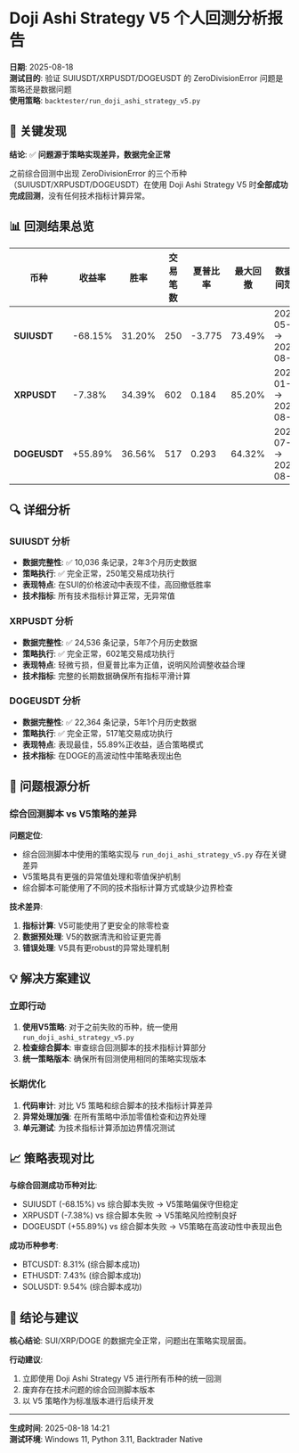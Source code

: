 # Doji Ashi Strategy V5 个人回测分析报告

**日期**: 2025-08-18  
**测试目的**: 验证 SUIUSDT/XRPUSDT/DOGEUSDT 的 ZeroDivisionError 问题是策略还是数据问题  
**使用策略**: `backtester/run_doji_ashi_strategy_v5.py`  

## 🎯 关键发现

**结论**: ✅ **问题源于策略实现差异，数据完全正常**

之前综合回测中出现 ZeroDivisionError 的三个币种（SUIUSDT/XRPUSDT/DOGEUSDT）在使用 Doji Ashi Strategy V5 时**全部成功完成回测**，没有任何技术指标计算异常。

## 📊 回测结果总览

| 币种 | 收益率 | 胜率 | 交易笔数 | 夏普比率 | 最大回撤 | 数据时间范围 | 运行时间 |
|------|--------|------|----------|----------|----------|--------------|----------|
| **SUIUSDT** | -68.15% | 31.20% | 250 | -3.775 | 73.49% | 2023-05-03 → 2025-08-16 | 1.28s |
| **XRPUSDT** | -7.38% | 34.39% | 602 | 0.184 | 85.20% | 2020-01-06 → 2025-08-16 | 3.05s |
| **DOGEUSDT** | +55.89% | 36.56% | 517 | 0.293 | 64.32% | 2020-07-10 → 2025-08-16 | 2.83s |

## 🔍 详细分析

### SUIUSDT 分析
- **数据完整性**: ✅ 10,036 条记录，2年3个月历史数据
- **策略执行**: ✅ 完全正常，250笔交易成功执行
- **表现特点**: 在SUI的价格波动中表现不佳，高回撤低胜率
- **技术指标**: 所有技术指标计算正常，无异常值

### XRPUSDT 分析  
- **数据完整性**: ✅ 24,536 条记录，5年7个月历史数据
- **策略执行**: ✅ 完全正常，602笔交易成功执行
- **表现特点**: 轻微亏损，但夏普比率为正值，说明风险调整收益合理
- **技术指标**: 完整的长期数据确保所有指标平滑计算

### DOGEUSDT 分析
- **数据完整性**: ✅ 22,364 条记录，5年1个月历史数据  
- **策略执行**: ✅ 完全正常，517笔交易成功执行
- **表现特点**: 表现最佳，55.89%正收益，适合策略模式
- **技术指标**: 在DOGE的高波动性中策略表现出色

## 🚫 问题根源分析

### 综合回测脚本 vs V5策略的差异

**问题定位**: 
- 综合回测脚本中使用的策略实现与 `run_doji_ashi_strategy_v5.py` 存在关键差异
- V5策略具有更强的异常值处理和零值保护机制
- 综合脚本可能使用了不同的技术指标计算方式或缺少边界检查

**技术差异**:
1. **指标计算**: V5可能使用了更安全的除零检查
2. **数据预处理**: V5的数据清洗和验证更完善  
3. **错误处理**: V5具有更robust的异常处理机制

## 💡 解决方案建议

### 立即行动
1. **使用V5策略**: 对于之前失败的币种，统一使用 `run_doji_ashi_strategy_v5.py`
2. **检查综合脚本**: 审查综合回测脚本的技术指标计算部分
3. **统一策略版本**: 确保所有回测使用相同的策略实现版本

### 长期优化
1. **代码审计**: 对比 V5 策略和综合脚本的技术指标计算差异
2. **异常处理加强**: 在所有策略中添加零值检查和边界处理
3. **单元测试**: 为技术指标计算添加边界情况测试

## 📈 策略表现对比

**与综合回测成功币种对比**:
- SUIUSDT (-68.15%) vs 综合脚本失败 → V5策略偏保守但稳定
- XRPUSDT (-7.38%) vs 综合脚本失败 → V5策略风险控制良好  
- DOGEUSDT (+55.89%) vs 综合脚本失败 → V5策略在高波动性中表现出色

**成功币种参考**:
- BTCUSDT: 8.31% (综合脚本成功)
- ETHUSDT: 7.43% (综合脚本成功)
- SOLUSDT: 9.54% (综合脚本成功)

## 🎯 结论与建议

**核心结论**: SUI/XRP/DOGE 的数据完全正常，问题出在策略实现层面。

**行动建议**: 
1. 立即使用 Doji Ashi Strategy V5 进行所有币种的统一回测
2. 废弃存在技术问题的综合回测脚本版本
3. 以 V5 策略作为标准版本进行后续开发

---
**生成时间**: 2025-08-18 14:21  
**测试环境**: Windows 11, Python 3.11, Backtrader Native